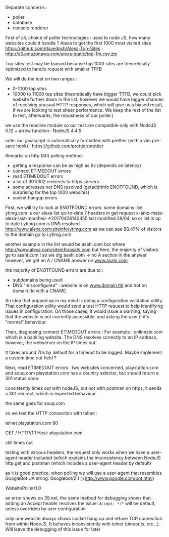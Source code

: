 Separate concerns :
- poller
- database
- console renderer

First of all, choice of poller technologies :
used to node JS, how many websites could it handle ?
Alexa to get the first 1000 most visited sites
https://github.com/davedash/Alexa-Top-Sites :
http://s3.amazonaws.com/alexa-static/top-1m.csv.zip

Top sites test may be biaised because top 1000 sites are
theoretically optimized to handle request with smaller TFFB

We will do the test on two ranges :
- 0-1000 top sites
- 10000 to 11000 top sites (theoretically have bigger TTFB,
we could pick website further down in the list, however
we would have bigger chances of receiving unusual HTTP responses,
which will give us a biased result, if we are looking to test sheer performance.
We keep the rest of the list to test, afterwards, the robustness
of our poller.)

we use the readline module so our test are compatible only
with NodeJS 0.12 +
arrow function : NodeJS 4.4.5

note: our javascript is automatically formatted with prettier
(with a vim pre-save hook) : https://github.com/prettier/prettier

Remarks on http (80) polling method:
- getting a response can be as high as 6s (depends on latency)
- connect ETIMEDOUT errors
- read ETIMEDOUT errors
- a lot of 301/302 redirects to https servers
- some adresses not DNS resolved (getaddrinfo ENOTFOUND, which is
surprising for the top 1000 websites)
- socket hangup errors

First, we will try to look at ENOTFOUND errors:
some domains like ytimg.com
Is our alexa list up-to-date ? headers in get request
x-amz-meta-alexa-last-modified →20170428140455
last modified 28/04, so or list is up to date
i.ytimg.com is DNS resolved http://www.alexa.com/siteinfo/ytimg.com
as we can see 98.47% of visitors to the domain go to i.ytimg.com

another example in the list would be asahi.com
but where http://www.alexa.com/siteinfo/asahi.com
but here, the majority of visitors go to asahi.com !
so we dig asahi.com -> no A section in the answer
however, we get an A / CNAME answer on www.asahi.com

the majority of ENOTFOUND errors are due to :
- subdomains being used
- DNS "misconfigured" : website is on www.domain.tld and not on
domain.tld with a CNAME.

An idea that popped up in my mind is doing a configuration
validation utility. That configuration utility would send a
test HTTP request to help identifying issues in configuration.
On those cases, it would issue a warning,
saying that the website is not currently accessible, and asking
the user if it's "normal" behaviour.

Then, diagnosing connect ETIMEDOUT errors :
For example : onlinesbi.com which is a banking website.
The DNS resolves correctly to an IP address, however,
the webserver on the IP times out.

It takes around 70s by default for a timeout to be logged.
Maybe implement a custom time out field ?

Next, read ETIMEDOUT errors :
two websites concerned, playstation.com and souq.com
playstation.com has a country selector, but should return 
a 301 status code.

consistently times out with nodeJS, but not with postman
on https, it sends a 301 redirect, which is expected behaviour

the same goes for souq.com

so we test the HTTP connection with telnet :

telnet playstation.com 80

GET / HTTP/1.1
Host: playstation.com

still times out

testing with various headers, the request only works
when we have a user-agent header included (which explains
the inconsistency between NodeJS http.get and postman
(which includes a user-agent header by default)

as it is good practice, when polling we will use a user-agent
that resembles GoogleBot UA string:
Googlebot/2.1 (+http://www.google.com/bot.html)

WebsitePoller/1.0

an error shows on 39.net, the same method
for debugging shows that adding an Accept header resolves 
the issue: `Accept: */*` will be default, unless overriden
by user configuration

only one website always shows socket hang up
and refuse TCP connection from within NodeJS. It behaves 
inconsistently with telnet (timeouts, etc...). Will leave
the debugging of this issue for later






